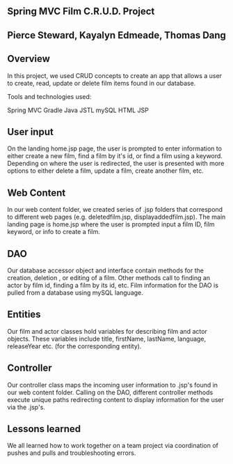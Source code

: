 ## Spring MVC Film C.R.U.D. Project


## Pierce Steward, Kayalyn Edmeade, Thomas Dang

## Overview

In this project, we used CRUD concepts to create an app that allows a user to create, read, update or delete film items found in our database.

Tools and technologies used:

Spring MVC
Gradle
Java
JSTL
mySQL
HTML
JSP


## User input
On the landing home.jsp page, the user is prompted to enter information to either create a new film, find a film by it's id, or find a film using a keyword. Depending on where the user is redirected, the user is presented with more options to either delete a film, update a film, create another film, etc.  

## Web Content

In our web content folder, we created series of .jsp folders that correspond to different web pages (e.g. deletedfilm.jsp, displayaddedfilm.jsp). The main landing page is home.jsp where the user is  prompted input a film ID, film keyword, or info to create a film.

## DAO

Our database accessor object and interface contain methods for the creation, deletion , or editing of a film. Other methods call to finding an actor by film id, finding a film by its id, etc. Film information for the DAO is pulled from a database using mySQL language.

## Entities

Our film and actor classes hold variables for describing film and actor objects. These variables include title, firstName, lastName, language, releaseYear etc. (for the corresponding entity).

## Controller

Our controller class maps the incoming user information to .jsp's found in our web content folder. Calling on the DAO, different controller methods execute unique paths redirecting content to display information for the user via the .jsp's.


## Lessons learned
We all learned how to work together on a team project via coordination of pushes and pulls and troubleshooting errors.
